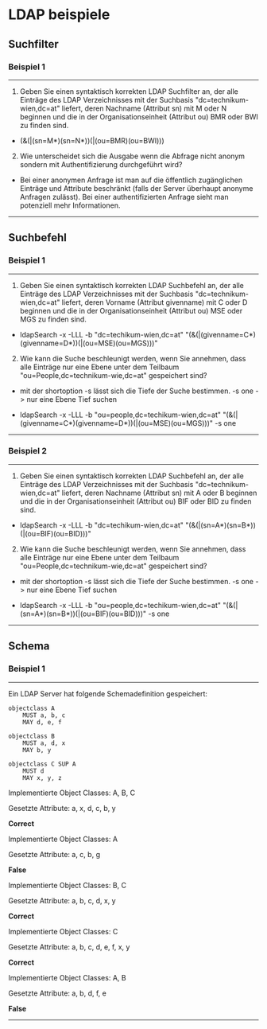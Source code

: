 # LDAP beispiele

## Suchfilter

### Beispiel 1

---

1. Geben Sie einen syntaktisch korrekten LDAP Suchfilter an, der alle Einträge des LDAP Verzeichnisses mit der Suchbasis "dc=technikum-wien,dc=at" liefert, deren Nachname (Attribut sn) mit M oder N beginnen und die in der Organisationseinheit (Attribut ou) BMR oder BWI zu finden sind.

- (&(|(sn=M*)(sn=N*))(|(ou=BMR)(ou=BWI)))

2. Wie unterscheidet sich die Ausgabe wenn die Abfrage nicht anonym sondern mit Authentifizierung durchgeführt wird?

- Bei einer anonymen Anfrage ist man auf die öffentlich zugänglichen Einträge und Attribute beschränkt (falls der Server überhaupt anonyme Anfragen zulässt). Bei einer authentifizierten Anfrage sieht man potenziell mehr Informationen.

---

## Suchbefehl

### Beispiel 1

---

1. Geben Sie einen syntaktisch korrekten LDAP Suchbefehl an, der alle Einträge des LDAP Verzeichnisses mit der Suchbasis "dc=technikum-wien,dc=at" liefert, deren Vorname (Attribut givenname) mit C oder D beginnen und die in der Organisationseinheit (Attribut ou) MSE oder MGS zu finden sind.

- ldapSearch -x -LLL -b "dc=techikum-wien,dc=at" "(&(|(givenname=C*)(givenname=D*))(|(ou=MSE)(ou=MGS)))"

2. Wie kann die Suche beschleunigt werden, wenn Sie annehmen, dass alle Einträge nur eine Ebene unter dem Teilbaum "ou=People,dc=technikum-wie,dc=at" gespeichert sind?

- mit der shortoption -s lässt sich die Tiefe der Suche bestimmen. -s one -> nur eine Ebene Tief suchen

- ldapSearch -x -LLL -b "ou=people,dc=techikum-wien,dc=at" "(&(|(givenname=C*)(givenname=D*))(|(ou=MSE)(ou=MGS)))" -s one

---

### Beispiel 2

---

1. Geben Sie einen syntaktisch korrekten LDAP Suchbefehl an, der alle Einträge des LDAP Verzeichnisses mit der Suchbasis "dc=technikum-wien,dc=at" liefert, deren Nachname (Attribut sn) mit A oder B beginnen und die in der Organisationseinheit (Attribut ou) BIF oder BID zu finden sind.

- ldapSearch -x -LLL -b "dc=techikum-wien,dc=at" "(&(|(sn=A*)(sn=B*))(|(ou=BIF)(ou=BID)))"

2. Wie kann die Suche beschleunigt werden, wenn Sie annehmen, dass alle Einträge nur eine Ebene unter dem Teilbaum "ou=People,dc=technikum-wie,dc=at" gespeichert sind?

- mit der shortoption -s lässt sich die Tiefe der Suche bestimmen. -s one -> nur eine Ebene Tief suchen

- ldapSearch -x -LLL -b "ou=people,dc=techikum-wien,dc=at" "(&(|(sn=A*)(sn=B*))(|(ou=BIF)(ou=BID)))" -s one

---

## Schema

### Beispiel 1

---

Ein LDAP Server hat folgende Schemadefinition gespeichert:

```
objectclass A
    MUST a, b, c
    MAY d, e, f

objectclass B
    MUST a, d, x
    MAY b, y

objectclass C SUP A
    MUST d
    MAY x, y, z
```

Implementierte Object Classes: A, B, C

Gesetzte Attribute: a, x, d, c, b, y

**Correct**

Implementierte Object Classes: A

Gesetzte Attribute: a, c, b, g

**False**

Implementierte Object Classes: B, C

Gesetzte Attribute: a, b, c, d, x, y

**Correct**

Implementierte Object Classes: C

Gesetzte Attribute: a, b, c, d, e, f, x, y

**Correct**

Implementierte Object Classes: A, B

Gesetzte Attribute: a, b, d, f, e

**False**

---